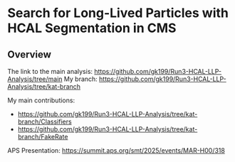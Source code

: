 # Search for Long-Lived Particles with HCAL Segmentation in CMS
## Overview
The link to the main analysis: https://github.com/gk199/Run3-HCAL-LLP-Analysis/tree/main
My branch: https://github.com/gk199/Run3-HCAL-LLP-Analysis/tree/kat-branch

My main contributions: 
 - https://github.com/gk199/Run3-HCAL-LLP-Analysis/tree/kat-branch/Classifiers
 - https://github.com/gk199/Run3-HCAL-LLP-Analysis/tree/kat-branch/FakeRate

APS Presentation: https://summit.aps.org/smt/2025/events/MAR-H00/318 

